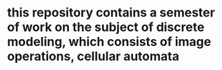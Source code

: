 # this repository contains a semester of work on the subject of discrete modeling, which consists of image operations, cellular automata
